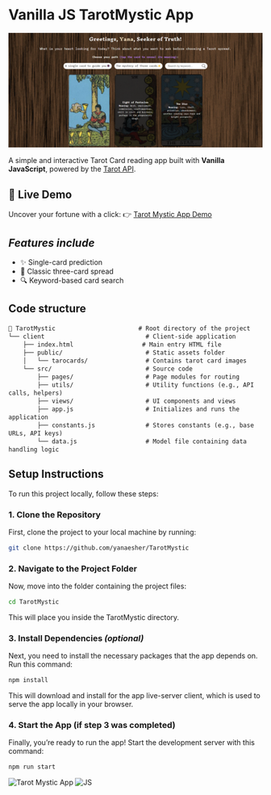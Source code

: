# Vanilla JS TarotMystic App

![Tarot Mystic App Demo](client/public/demo.png)

A simple and interactive Tarot Card reading app built with **Vanilla JavaScript**, powered by the [Tarot API](https://tarotapi.dev).

## 🔮 Live Demo

Uncover your fortune with a click: 👉 [Tarot Mystic App Demo](https://yanaesher.github.io/TarotMystic/client)

## _Features include_

- ✨ Single-card prediction
- 🔮 Classic three-card spread
- 🔍 Keyword-based card search

## Code structure

```text
📁 TarotMystic                       # Root directory of the project
└── client                            # Client-side application
    ├── index.html                   # Main entry HTML file
    ├── public/                       # Static assets folder
    │   └── tarocards/                # Contains tarot card images
    └── src/                          # Source code
        ├── pages/                    # Page modules for routing
        ├── utils/                    # Utility functions (e.g., API calls, helpers)
        ├── views/                    # UI components and views
        ├── app.js                    # Initializes and runs the application
        ├── constants.js              # Stores constants (e.g., base URLs, API keys)
        └── data.js                   # Model file containing data handling logic

```

## Setup Instructions

To run this project locally, follow these steps:

### 1. Clone the Repository

First, clone the project to your local machine by running:

```bash
git clone https://github.com/yanaesher/TarotMystic
```

### 2. Navigate to the Project Folder

Now, move into the folder containing the project files:

```bash
cd TarotMystic
```

This will place you inside the TarotMystic directory.

### 3. Install Dependencies _(optional)_

Next, you need to install the necessary packages that the app depends on. Run this command:

```bash
npm install
```

This will download and install for the app live-server client, which is used to serve the app locally in your browser.

### 4. Start the App (if step 3 was completed)

Finally, you’re ready to run the app! Start the development server with this command:

```bash
npm run start
```

![Tarot Mystic App](https://user-images.githubusercontent.com/55986532/155530124-ef2d21d9-5399-498e-b2fa-2b34ae66cd59.svg) ![JS](https://user-images.githubusercontent.com/55986532/155530136-03972f18-74a2-47a4-97ea-876411c2ee4a.svg)
